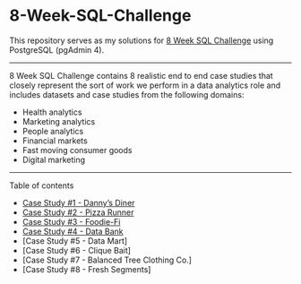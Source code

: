 # 8-Week-SQL-Challenge
This repository serves as my solutions for [8 Week SQL Challenge]( https://8weeksqlchallenge.com/) using PostgreSQL (pgAdmin 4).
***
8 Week SQL Challenge contains 8 realistic end to end case studies that closely represent the sort of work we perform in a data analytics role and includes datasets and case studies from the following domains:
*	Health analytics
*	Marketing analytics
*	People analytics
*	Financial markets
*	Fast moving consumer goods
*	Digital marketing
***
Table of contents
*	[Case Study #1 - Danny’s  Diner](https://github.com/hanhdang9/8-Week-SQL-Challenge/tree/main/Case%20Study%20%231%20-%20Danny's%20Diner)
*	[Case Study #2 - Pizza Runner](https://github.com/hanhdang9/8-Week-SQL-Challenge/tree/main/Case%20Study%20%232%20-%20Pizza%20Runner)
*	[Case Study #3 - Foodie-Fi](https://github.com/hanhdang9/8-Week-SQL-Challenge/tree/main/Case%20Study%20%233%20-%20Foodie-Fi)
*	[Case Study #4 - Data Bank](https://github.com/hanhdang9/8-Week-SQL-Challenge/tree/main/Case%20Study%20%234%20-%20Data%20Bank)
* [Case Study #5 - Data Mart]
* [Case Study #6 - Clique Bait]
* [Case Study #7 - Balanced Tree Clothing Co.]
* [Case Study #8 - Fresh Segments]



